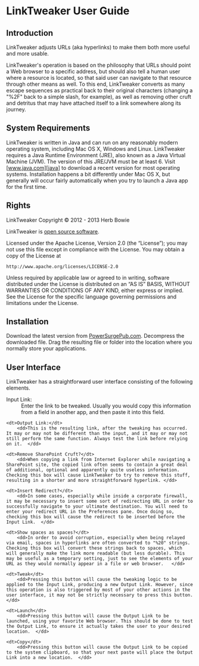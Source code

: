 LinkTweaker User Guide
======================

## Introduction

LinkTweaker adjusts URLs (aka hyperlinks) to make them both more useful and more usable. 

LinkTweaker's operation is based on the philosophy that URLs should point a Web browser to a specific address, but should also tell a human user where a resource is located, so that said user can navigate to that resource through other means as well. To this end, LinkTweaker converts as many escape sequences as practical back to their original characters (changing a "%2F" back to a simple slash, for example), as well as removing other cruft and detritus that may have attached itself to a link somewhere along its journey. 

## System Requirements

LinkTweaker is written in Java and can run on any reasonably modern operating system, including Mac OS X, Windows and Linux. LinkTweaker requires a Java Runtime Environment (JRE), also known as a Java Virtual Machine (JVM). The version of this JRE/JVM must be at least 6. Visit [www.java.com][java] to download a recent version for most operating systems. Installation happens a bit differently under Mac OS X, but generally will occur fairly automatically when you try to launch a Java app for the first time.  

## Rights

LinkTweaker Copyright &copy; 2012 - 2013 Herb Bowie

LinkTweaker is [open source software][osd]. 

Licensed under the Apache License, Version 2.0 (the &#8220;License&#8221;); you may not use this file except in compliance with the License. You may obtain a copy of the License at

	http://www.apache.org/licenses/LICENSE-2.0

Unless required by applicable law or agreed to in writing, software
distributed under the License is distributed on an &#8220;AS IS&#8221; BASIS,
WITHOUT WARRANTIES OR CONDITIONS OF ANY KIND, either express or implied.
See the License for the specific language governing permissions and
limitations under the License.

## Installation

Download the latest version from [PowerSurgePub.com][downloads]. Decompress the downloaded file. Drag the resulting file or folder into the location where you normally store your applications. 

## User Interface

LinkTweaker has a straightforward user interface consisting of the following elements. 

<dl>
	<dt>Input Link:</dt>
		<dd>Enter the link to be tweaked. Usually you would copy this information from a field in another app, and then paste it into this field. </dd>
		
	<dt>Output Link:</dt>
		<dd>This is the resulting link, after the tweaking has occurred. It may or may not be different than the input, and it may or may not still perform the same function. Always test the link before relying on it.  </dd>
		
	<dt>Remove SharePoint Cruft?</dt>
		<dd>When copying a link from Internet Explorer while navigating a SharePoint site, the copied link often seems to contain a great deal of additional, optional and apparently quite useless information. Checking this box will cause LinkTweaker to try to remove this stuff, resulting in a shorter and more straightforward hyperlink. </dd>
		
	<dt>Insert Redirect?</dt>
		<dd>In some cases, especially while inside a corporate firewall, it may be necessary to insert some sort of redirecting URL in order to successfully navigate to your ultimate destination. You will need to enter your redirect URL in the Preferences pane. Once doing so, checking this box will cause the redirect to be inserted before the Input Link.  </dd>
		
	<dt>Show spaces as spaces?</dt>
		<dd>In order to avoid corruption, especially when being relayed via email, spaces in hyperlinks are often converted to "%20" strings. Checking this box will convert these strings back to spaces, which will generally make the link more readable (but less durable). This may be useful as a temporary setting, just to see the elements of your URL as they would normally appear in a file or web browser.   </dd>
		
	<dt>Tweak</dt>
		<dd>Pressing this button will cause the tweaking logic to be applied to the Input Link, producing a new Output Link. However, since this operation is also triggered by most of your other actions in the user interface, it may not be strictly necessary to press this button.   </dd>
		
	<dt>Launch</dt>
		<dd>Pressing this button will cause the Output Link to be launched, using your favorite Web browser. This should be done to test the Output Link, to ensure it actually takes the user to your desired location.  </dd>
		
	<dt>Copy</dt>
		<dd>Pressing this button will cause the Output Link to be copied to the system clipboard, so that your next paste will place the Output Link into a new location.  </dd>
</dl>

[java]:       http://www.java.com/

[pspub]:      http://www.powersurgepub.com/
[downloads]:  http://www.powersurgepub.com/downloads.html

[osd]:				http://opensource.org/osd
[gnu]:        http://www.gnu.org/licenses/
[apache]:			http://www.apache.org/licenses/LICENSE-2.0.html
